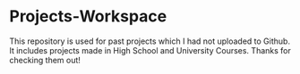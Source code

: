 # Projects-Workspace
This repository is used for past projects which I had not uploaded to Github.
It includes projects made in High School and University Courses.
Thanks for checking them out!

